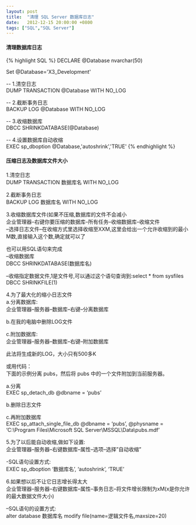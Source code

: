 ```yaml
---
layout: post
title:  "清理 SQL Server 数据库日志"
date:   2012-12-15 20:00:00 +0800
tags: ["SQL","SQL Server"]
---
```

#### 清理数据库日志 ####

{% highlight SQL %}
DECLARE @Database nvarchar(50)

Set @Database='X3_Development'

-- 1.清空日志  
DUMP TRANSACTION @Database WITH NO_LOG

-- 2.截断事务日志  
BACKUP LOG @Database WITH NO_LOG

-- 3.收缩数据库  
DBCC SHRINKDATABASE(@Database)

-- 4.设置数据库自动收缩  
EXEC sp_dboption @Database,'autoshrink','TRUE'
{% endhighlight %}

#### 压缩日志及数据库文件大小 ####

1.清空日志  
DUMP TRANSACTION 数据库名 WITH NO_LOG

2.截断事务日志  
BACKUP LOG 数据库名 WITH NO_LOG

3.收缩数据库文件(如果不压缩,数据库的文件不会减小  
企业管理器–右键你要压缩的数据库–所有任务–收缩数据库–收缩文件  
–选择日志文件–在收缩方式里选择收缩至XXM,这里会给出一个允许收缩到的最小M数,直接输入这个数,确定就可以了

也可以用SQL语句来完成  
–收缩数据库  
DBCC SHRINKDATABASE(数据库名)  

–收缩指定数据文件,1是文件号,可以通过这个语句查询到:select * from sysfiles  
DBCC SHRINKFILE(1)

4.为了最大化的缩小日志文件  
a.分离数据库:  
企业管理器–服务器–数据库–右键–分离数据库

b.在我的电脑中删除LOG文件  

c.附加数据库:  
企业管理器–服务器–数据库–右键–附加数据库

此法将生成新的LOG，大小只有500多K

或用代码：  
下面的示例分离 pubs，然后将 pubs 中的一个文件附加到当前服务器。

a.分离  
EXEC sp_detach_db @dbname = ‘pubs’

b.删除日志文件  

c.再附加数据库  
EXEC sp_attach_single_file_db @dbname = ‘pubs’,
@physname = ‘C:\Program Files\Microsoft SQL Server\MSSQL\Data\pubs.mdf’

5.为了以后能自动收缩,做如下设置:  
企业管理器–服务器–右键数据库–属性–选项–选择”自动收缩”

-SQL语句设置方式:  
EXEC sp_dboption ‘数据库名’, ‘autoshrink’, ‘TRUE’

6.如果想以后不让它日志增长得太大  
企业管理器–服务器–右键数据库–属性–事务日志–将文件增长限制为xM(x是你允许的最大数据文件大小)

–SQL语句的设置方式:  
alter database 数据库名 modify file(name=逻辑文件名,maxsize=20)